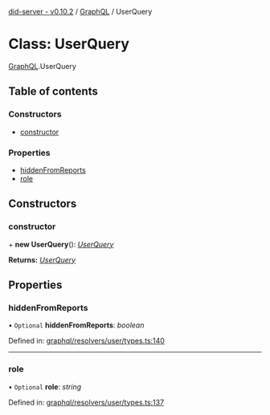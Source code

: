 [did-server - v0.10.2](../README.md) / [GraphQL](../modules/graphql.md) / UserQuery

# Class: UserQuery

[GraphQL](../modules/graphql.md).UserQuery

## Table of contents

### Constructors

- [constructor](graphql.userquery.md#constructor)

### Properties

- [hiddenFromReports](graphql.userquery.md#hiddenfromreports)
- [role](graphql.userquery.md#role)

## Constructors

### constructor

\+ **new UserQuery**(): [*UserQuery*](graphql.userquery.md)

**Returns:** [*UserQuery*](graphql.userquery.md)

## Properties

### hiddenFromReports

• `Optional` **hiddenFromReports**: *boolean*

Defined in: [graphql/resolvers/user/types.ts:140](https://github.com/Puzzlepart/did/blob/dev/server/graphql/resolvers/user/types.ts#L140)

___

### role

• `Optional` **role**: *string*

Defined in: [graphql/resolvers/user/types.ts:137](https://github.com/Puzzlepart/did/blob/dev/server/graphql/resolvers/user/types.ts#L137)
